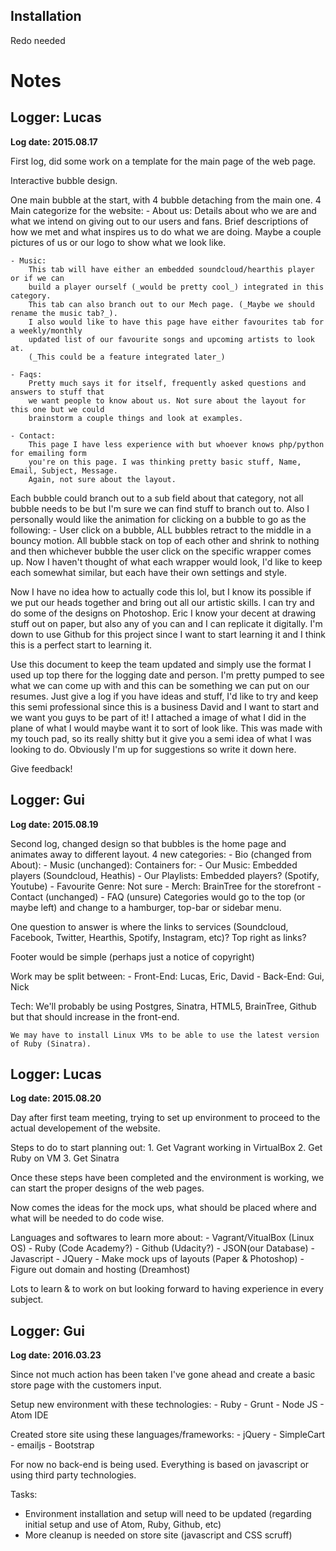 
## Installation

Redo needed

# Notes   
   ## Logger: Lucas  
   **Log date: 2015.08.17**

First log, did some work on a template for the main page of the web page.

Interactive bubble design.

One main bubble at the start, with 4 bubble detaching from the main one.
4 Main categorize for the website:
	- About us:
		Details about who we are and what we intend on giving out to our users and fans.
		Brief descriptions of how we met and what inspires us to do what we are doing.
		Maybe a couple pictures of us or our logo to show what we look like.

	- Music:
		This tab will have either an embedded soundcloud/hearthis player or if we can
		build a player ourself (_would be pretty cool_) integrated in this category.
		This tab can also branch out to our Mech page. (_Maybe we should rename the music tab?_).
		I also would like to have this page have either favourites tab for a weekly/monthly
		updated list of our favourite songs and upcoming artists to look at.
		(_This could be a feature integrated later_)

	- Faqs:
		Pretty much says it for itself, frequently asked questions and answers to stuff that
		we want people to know about us. Not sure about the layout for this one but we could
		brainstorm a couple things and look at examples.

	- Contact:
		This page I have less experience with but whoever knows php/python for emailing form
		you're on this page. I was thinking pretty basic stuff, Name, Email, Subject, Message.
		Again, not sure about the layout.

Each bubble could branch out to a sub field about that category, not all bubble needs to be but I'm sure we can find stuff to branch out to. Also I personally would like the animation for clicking on a bubble to go as the following:
	- User click on a bubble, ALL bubbles retract to the middle in a bouncy motion. All bubble stack on top of each	other and shrink to nothing and then whichever bubble the user click on the specific wrapper comes up. Now I haven't thought of what each wrapper would look, I'd like to keep each somewhat similar, but each have their	own settings and style.

Now I have no idea how to actually code this lol, but I know its possible if we put our heads together and bring out all our artistic skills. I can try and do some of the designs on Photoshop. Eric I know your decent at drawing stuff out on paper, but also any of you can and I can replicate it digitally. I'm down to use Github for this project since I want to start learning it and I think this is a perfect start to learning it.

Use this document to keep the team updated and simply use the format I used up top there for the logging date and person. I'm pretty pumped to see what we can come up with and this can be something we can put on our resumes. Just give a log if you have ideas and stuff, I'd like to try and keep this semi professional since this is a business David and I want to start and we want you guys to be part of it! I attached a image of what I did in the plane of what I would maybe want it to sort of look like. This was made with my touch pad, so its really shitty but it give you a semi idea of what I was looking to do. Obviously I'm up for suggestions so write it down here.

Give feedback!

## Logger: Gui
 **Log date: 2015.08.19**

Second log, changed design so that bubbles is the home page and animates away to different layout.
4 new categories:
	- Bio (changed from About):
	- Music (unchanged):
		Containers for:
			- Our Music:
				Embedded players (Soundcloud, Heathis)
			- Our Playlists:
				Embedded players? (Spotify, Youtube)
			- Favourite Genre:
				Not sure
	- Merch:
		BrainTree for the storefront
	- Contact (unchanged)
	- FAQ (unsure)
Categories would go to the top (or maybe left) and change to a hamburger, top-bar or sidebar menu.

One question to answer is where the links to services (Soundcloud, Facebook, Twitter, Hearthis, Spotify, Instagram, etc)? Top right as links?

Footer would be simple (perhaps just a notice of copyright)

Work may be split between:
	- Front-End: Lucas, Eric, David
	- Back-End: Gui, Nick

Tech:
	We'll probably be using Postgres, Sinatra, HTML5, BrainTree, Github but that should increase in the front-end.

	We may have to install Linux VMs to be able to use the latest version of Ruby (Sinatra).

## Logger: Lucas
**Log date: 2015.08.20**

Day after first team meeting, trying to set up environment to proceed to the actual developement of the website.

Steps to do to start planning out:
	1. Get Vagrant working in VirtualBox
	2. Get Ruby on VM
	3. Get Sinatra

Once these steps have been completed and the environment is working, we can start the proper designs of the web pages.

Now comes the ideas for the mock ups, what should be placed where and what will be needed to do code wise.

Languages and softwares to learn more about:
	- Vagrant/VitualBox (Linux OS)
	- Ruby (Code Academy?)
	- Github (Udacity?)
	- JSON(our Database)
	- Javascript
	- JQuery
	- Make mock ups of layouts (Paper & Photoshop)
	- Figure out domain and hosting (Dreamhost)

Lots to learn & to work on but looking forward to having experience in every subject.

## Logger: Gui
**Log date: 2016.03.23**

Since not much action has been taken I've gone ahead and create a basic store page with the customers input.

Setup new environment with these technologies:
	- Ruby
	- Grunt
	- Node JS
	- Atom IDE

Created store site using these languages/frameworks:
	- jQuery
	- SimpleCart
	- emailjs
	- Bootstrap

For now no back-end is being used. Everything is based on javascript or using third party technologies.

Tasks:
- Environment installation and setup will need to be updated (regarding initial setup and use of Atom, Ruby, Github, etc)
- More cleanup is needed on store site (javascript and CSS scruff)
